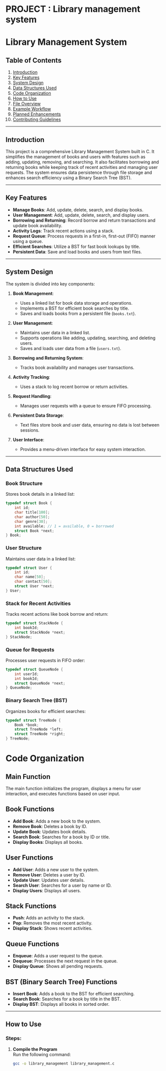 # PROJECT : Library management system
# Library Management System

## Table of Contents

1. [Introduction](#introduction)
2. [Key Features](#key-features)
3. [System Design](#system-design)
4. [Data Structures Used](#data-structures-used)
5. [Code Organization](#code-organization)
6. [How to Use](#how-to-use)
7. [File Overview](#file-overview)
8. [Example Workflow](#example-workflow)
9. [Planned Enhancements](#planned-enhancements)
10. [Contributing Guidelines](#contributing-guidelines)

---

## Introduction

This project is a comprehensive Library Management System built in C. It simplifies the management of books and users with features such as adding, updating, removing, and searching. It also facilitates borrowing and returning books while keeping track of recent activities and managing user requests. The system ensures data persistence through file storage and enhances search efficiency using a Binary Search Tree (BST).

---

## Key Features

- **Manage Books**: Add, update, delete, search, and display books.
- **User Management**: Add, update, delete, search, and display users.
- **Borrowing and Returning**: Record borrow and return transactions and update book availability.
- **Activity Logs**: Track recent actions using a stack.
- **Request Queue**: Process requests in a first-in, first-out (FIFO) manner using a queue.
- **Efficient Searches**: Utilize a BST for fast book lookups by title.
- **Persistent Data**: Save and load books and users from text files.

---

## System Design

The system is divided into key components:

1. **Book Management**:  
   - Uses a linked list for book data storage and operations.  
   - Implements a BST for efficient book searches by title.  
   - Saves and loads books from a persistent file (`books.txt`).  

2. **User Management**:  
   - Maintains user data in a linked list.  
   - Supports operations like adding, updating, searching, and deleting users.  
   - Saves and loads user data from a file (`users.txt`).  

3. **Borrowing and Returning System**:  
   - Tracks book availability and manages user transactions.  

4. **Activity Tracking**:  
   - Uses a stack to log recent borrow or return activities.  

5. **Request Handling**:  
   - Manages user requests with a queue to ensure FIFO processing.  

6. **Persistent Data Storage**:  
   - Text files store book and user data, ensuring no data is lost between sessions.  

7. **User Interface**:  
   - Provides a menu-driven interface for easy system interaction.  

---

## Data Structures Used

### Book Structure
Stores book details in a linked list:
```c
typedef struct Book {
    int id;
    char title[100];
    char author[50];
    char genre[30];
    int available; // 1 = available, 0 = borrowed
    struct Book *next;
} Book;
```


### User Structure
Maintains user data in a linked list:
```c
typedef struct User {
    int id;
    char name[50];
    char contact[50];
    struct User *next;
} User;
```
### Stack for Recent Activities
Tracks recent actions like book borrow and return:
```c
typedef struct StackNode {
    int bookId;
    struct StackNode *next;
} StackNode;
```
### Queue for Requests
Processes user requests in FIFO order:

```c
typedef struct QueueNode {
    int userId;
    int bookId;
    struct QueueNode *next;
} QueueNode;
```
### Binary Search Tree (BST)
Organizes books for efficient searches:

```c
typedef struct TreeNode {
    Book *book;
    struct TreeNode *left;
    struct TreeNode *right;
} TreeNode; 
```
# Code Organization

## Main Function
The main function initializes the program, displays a menu for user interaction, and executes functions based on user input.

## Book Functions
- **Add Book**: Adds a new book to the system.  
- **Remove Book**: Deletes a book by ID.  
- **Update Book**: Updates book details.  
- **Search Book**: Searches for a book by ID or title.  
- **Display Books**: Displays all books.  

## User Functions
- **Add User**: Adds a new user to the system.  
- **Remove User**: Deletes a user by ID.  
- **Update User**: Updates user details.  
- **Search User**: Searches for a user by name or ID.  
- **Display Users**: Displays all users.  

## Stack Functions
- **Push**: Adds an activity to the stack.  
- **Pop**: Removes the most recent activity.  
- **Display Stack**: Shows recent activities.  

## Queue Functions
- **Enqueue**: Adds a user request to the queue.  
- **Dequeue**: Processes the next request in the queue.  
- **Display Queue**: Shows all pending requests.  

## BST (Binary Search Tree) Functions
- **Insert Book**: Adds a book to the BST for efficient searching.  
- **Search Book**: Searches for a book by title in the BST.  
- **Display BST**: Displays all books in sorted order.  

---

## How to Use

### Steps:
1. **Compile the Program**  
   Run the following command:  
   ```sh
   gcc -o library_management library_management.c








